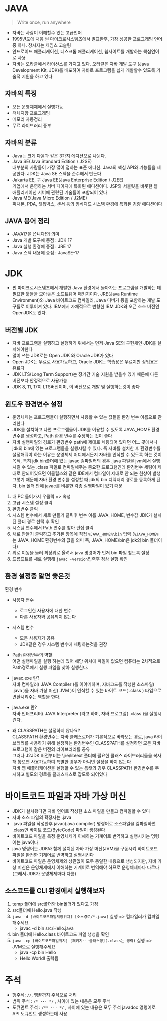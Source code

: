 # JAVA

> Write once, run anywhere

- 자바는 사람이 이해할수 있는 고급언어
- 1995년도에 처음 썬 마이크로시스템즈에서 발표한후, 가장 성공한 프로그래밍 언어중 하나. 창시자는 제임스 고슬링
- 안드로이드 애플리케이션, 데스크톱 애플리케이션, 웹사이트를 개발하는 핵심언어로 사용
- 자바는 오라클에서 라이선스를 가지고 있다. 오라클은 자바 개발 도구 (Java Development Kit, JDK)를 배포하여 자바로 프로그램을 쉽게 개발할수 있도록 기술적 지원을 하고 있다

## 자바의 특징

- 모든 운영체제에서 실행가능
- 객체지향 프로그래밍
- 메모리 자동정리
- 무료 라이브러리 풍부

## 자바의 분류

- Java는 크게 다음과 같은 3가지 에디션으로 나뉜다.
- Java SE(Java Standard Edition / J2SE)  
  대부분의 사람들이 가장 많이 접하는 표준 에디션. Java의 핵심 API와 기능들을 제공한다. JDK는 Java SE 스펙을 준수해서 만든다
- Jakarta EE, 구 Java EE(Java Enterprise Edition / J2EE)  
  기업에서 운영하는 서버 페이지에 특화된 에디션이다. JSP와 서블릿을 비롯한 웹 애플리케이션 서버에 관련된 기술들이 포함되어 있다
- Java ME(Java Micro Edition / J2ME)  
  피처폰, PDA, 셋톱박스, 센서 등의 임베디드 시스템 환경에 특화된 경량 에디션이다

## JAVA 용어 정리

- JAVA17을 씁니다!의 의미
- Java 개발 도구에 중점 : JDK 17
- Java 실행 환경에 중점 : JRE 17
- Java 스펙 내용에 중점 : JavaSE-17

# JDK

- 썬 마이크로시스템즈에서 개발한 Java 환경에서 돌아가는 프로그램을 개발하는 데 필요한 툴들을 모아놓은 소프트웨어 패키지이다. JRE(Java Runtime Environment)와 Java 바이트코드 컴파일러, Java 디버거 등을 포함하는 개발 도구들로 이루어져 있다. IBM에서 자체적으로 변형한 IBM JDK와 오픈 소스 버전인 OpenJDK도 있다.

## 버전별 JDK

- 자바 프로그램을 실행하고 실행하기 위해서는 먼저 Java SE의 구현체인 JDK를 설치해야한다
- 많이 쓰는 JDK로는 Open JDK 와 Oracle JDK가 있다
- Open JDK는 무료로 사용가능하고, Oracle JDK는 학습용은 무료지만 상업용은 유료다
- JDK LTS(Long Term Support)는 장기간 기술 지원을 받을수 있기 때문에 다른 버전보다 안정적으로 사용가능
- JDK 8, 11, 17이 LTS버전이며, 이 버전으로 개발 및 실행하는것이 좋다

## 윈도우 환경변수 설정

- 운영체제는 프로그램들이 실행하면서 사용할 수 있는 값들을 환경 변수 이름으로 관리한다
- JDK를 설치하고 나면 프로그램들이 JDK를 이용할 수 있도록 JAVA_HOME 환경 변수를 생성하고, Path 환경 변수를 수정하는 것이 좋다
- 자바 실행파일의 경로가 환경변수 path에 제대로 세팅되어 있다면 어느 곳에서나 jdk의 bin에 있는 프로그램들을 실행시킬 수 있다. 즉 자바를 설치한 후 환경변수를 설정해줘야 하는 이유는 운영체제 어디에서든지 자바를 인식할 수 있도록 하는 것이 목적, 특히 jdk bin폴더에 있는 javac 컴파일러의 경우 .java 파일을 jvm에서 실행시킬 수 있는 .class 파일로 컴파일해주는 중요한 프로그램인데 환경변수 세팅이 제대로 안되어있으면 이클립스와 같은 IDE에서 컴파일이 제대로 안 되는 현상이 발생 그렇기 때문에 자바 환경 변수를 설정할 때 jdk의 bin 디렉터리 경로를 등록하게 된다. bin 폴더 안에 javac를 비롯한 각종 실행파일이 있기 때문

1. 내 PC 들어가서 우클릭 => 속성
2. 고급 시스템 설정 클릭
3. 환경변수 클릭
4. 시스템 변수에서 새로 만들기 클릭후 변수 이름 JAVA_HOME, 변수값 JDK가 설치된 폴더 경로 선택 후 확인
5. 시스템 변수에서 Path 변수를 찾아 편집 클릭
6. 새로 만들기 클릭하고 추가된 항목에 직접 `%JAVA_HOME%\bin` 입력 (`%JAVA_HOME%`는 JAVA_HOME 환경변수의 값을 의미 즉, JAVA_HOME/bin은 jdk의 bin 폴더이다)
7. 위로 이동을 눌러 최상위로 올려서 java 명령어가 먼저 bin 파일 찾도록 설정
8. 프롬프트를 새로 실행해 `javac -version`입력후 정상 실행 확인

## 환경 설정중 알면 좋은것

환경 변수

- 사용자 변수
  - 로그인한 사용자에 대한 변수
  - 다른 사용자와 공유되지 않는다
- 시스템 변수

  - 모든 사용자가 공유
  - JDK같은 경우 시스템 변수에 세팅하는것을 권장

- Path 환경변수의 역할  
  어떤 실행파일을 실행 하는데 있어 해당 위치에 파일이 없으면 컴퓨터는 2차적으로 Path경로에서 실행 파일을 찾아 실행한다.

- javac.exe 란?  
  자바 컴파일러( JAVA Compiler )를 이야기하며, 자바코드를 작성한 소스파일( .java )을 자바 가상 머신( JVM )이 인식할 수 있는 바이트 코드( .class ) 타입으로 변환시켜주는 역할을 한다.

- java.exe 란?  
  자바 인터프리터( JAVA Interpreter )라고 하며, 자바 프로그램( .class )을 실행시킨다.

- 왜 CLASSPATH는 설정하지 않나요?  
  CLASSPATH 환경변수는 자바 클래스로더가 기본적으로 바라보는 경로, java 라이브러리를 사용하기 위해 설정하는 환경변수인 CLASSPATH를 설정하면 모든 자바 프로그램이 같은 버전의 라이브러리를 공유  
  그러나 J2JDK 버전부터는 \jre\lib\ext 폴더에 필요한 클래스 라이브러리들을 복사해 놓으면 사용가능하여 특별한 경우가 아니면 설정을 하지 않는다  
  자바 웹 애플리케이션을 실행할 수 있는 톰캣의 경우 CLASSPATH 환경변수를 무시하고 별도의 경로를 클래스패스로 잡도록 되어있다

# 바이트코드 파일과 자바 가상 머신

- JDK가 설치됐다면 자바 언어로 작성한 소스 파일을 만들고 컴파일할 수 있다
- 자바 소스 파일의 확장자는 .java
- .java 파일을 작성한후 javac(java compiler) 명령어로 소스파일을 컴파일하면 .class인 바이트 코드(ByteCode) 파일이 생성된다
- 바이트코드 파일을 특정 운영체제가 이해하는 기계어로 번역하고 실행시키는 명령어는 java이다
- java 명령어는 JDK와 함께 설치된 자바 가상 머신(JVM)을 구동시켜 바이트코드 파일을 완전한 기계어로 번역하고 실행시킨다
- 바이트코드 파일은 운영체제와 상관없이 모두 동일한 내용으로 생성되지만, 자바 가상 머신은 운영체제에서 이해하는 기계어로 번역해야 하므로 운영체제마다 다르다(그래서 JDK가 운영체제마다 다름)

## 소스코드를 CLI 환경에서 실행해보자

1. temp 폴더에 src폴더와 bin폴더가 있다고 가정
2. src폴더에 Hello.java 작성
3. `java -d [바이트코드파일저장위치] [소스경로/*.java]` 실행 => 컴파일러가 컴파일해주세요
   - javac -d bin src/Hello.java
4. bin 폴더에 Hello.class 바이트코드 파일 생성을 확인
5. `java -cp [바이트코드파일위치] [패키지···클래스명](.class는 생략)` 실행 => JVM으로 실행해주세요
   - java -cp bin Hello
   - Hello World! 출력됨

# 주석

- 행주석: `//`, 행끝까지 주석으로 처리
- 범위 주석 : `/* ··· */` , 사이에 있는 내용은 모두 주석
- 도큐먼트 주석 : `/** ··· */` , 사이에 있는 내용은 모두 주석 javadoc 명령어로 API 도큐먼트 생성하는데 사용
